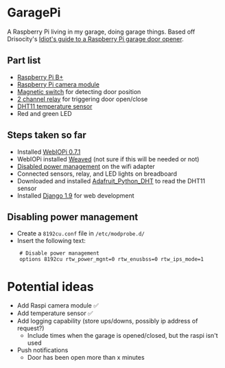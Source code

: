 # GaragePi
A Raspberry Pi living in my garage, doing garage things. Based off Drisocity's [Idiot's guide to a Raspberry Pi garage door opener][1].

## Part list
 - [Raspberry Pi B+](https://www.raspberrypi.org/products/model-b-plus/)
 - [Raspberry Pi camera module](https://www.raspberrypi.org/products/camera-module/)
 - [Magnetic switch](http://amzn.com/B0009SUF08) for detecting door position
 - [2 channel relay](http://amzn.com/B0057OC6D8) for triggering door open/close
 - [DHT11 temperature sensor](https://www.adafruit.com/products/386)
 - Red and green LED

## Steps taken so far
 - Installed [WebIOPi 0.7.1][2]
 - WebIOPi installed [Weaved][3] (not sure if this will be needed or not)
 - [Disabled power management][4] on the wifi adapter
 - Connected sensors, relay, and LED lights on breadboard
 - Downloaded and installed [Adafruit_Python_DHT][6] to read the DHT11 sensor
 - Installed [Django 1.9](https://docs.djangoproject.com/en/1.9/intro/install) for web development

## Disabling power management
 - Create a `8192cu.conf` file in `/etc/modprobe.d/`
 - Insert the following text:

```text
    # Disable power management
    options 8192cu rtw_power_mgnt=0 rtw_enusbss=0 rtw_ips_mode=1
```

# Potential ideas
 - Add Raspi camera module :white_check_mark:
 - Add temperature sensor :white_check_mark:
 - Add logging capability (store ups/downs, possibly ip address of request?)
   - Include times when the garage is opened/closed, but the raspi isn't used
 - Push notifications
   - Door has been open more than x minutes
 

  [1]: http://www.driscocity.com/idiots-guide-to-a-raspberry-pi-garage-door-opener/
  [2]: http://webiopi.trouch.com/
  [3]: http://www.weaved.com/
  [4]: https://www.raspberrypi.org/forums/viewtopic.php?t=61665
  [5]: http://webpy.org
  [6]: https://github.com/adafruit/Adafruit_Python_DHT
